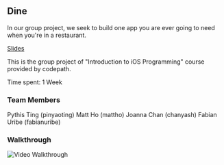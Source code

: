 ## Dine

In our group project, we seek to build one app you are ever going to need when you're in a restaurant.

[Slides](Dine.key)

This is the group project of "Introduction to iOS Programming" course provided by codepath.

Time spent: 1 Week

### Team Members
Pythis Ting  (pinyaoting)
Matt Ho      (mattho)
Joanna Chan  (chanyash)
Fabian Uribe (fabianuribe)

### Walkthrough

![Video Walkthrough](Dine.gif)

